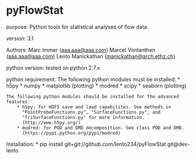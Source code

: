 pyFlowStat
==========

purpose:
    Python tools for statistical analyses of flow data.

version:
    3.1

Authors:
    Marc Immer   (aaa.aaa@aaa.com)
    Marcel Vonlanthen  (aaa.aaa@aaa.com)
    Lento Manickathan (manickathan@arch.ethz.ch)

python version:
    tested on python 2.7.x

python requirement:
    The following python modules must be installed:
        * h5py
        * numpy
        * matplotlib (plotting)
        * modred
        * scipy
        * seaborn (plotting)

    The following python modules should be installed for the advanced
    features:
        * h5py: for HDF5 save and load capabilites. See methods in
          "PointProbeFunctions.py", "SurfaceFunctions.py", and
          "TriSurfaceFunctions.py" for more information.
          (http://www.h5py.org/)
        * modred: for POD and DMD decomposition. See class POD and DMD.
          (https://pypi.python.org/pypi/modred)


Installation:
        * pip install git+git://github.com/lento234/pyFlowStat.git@dev-lento

